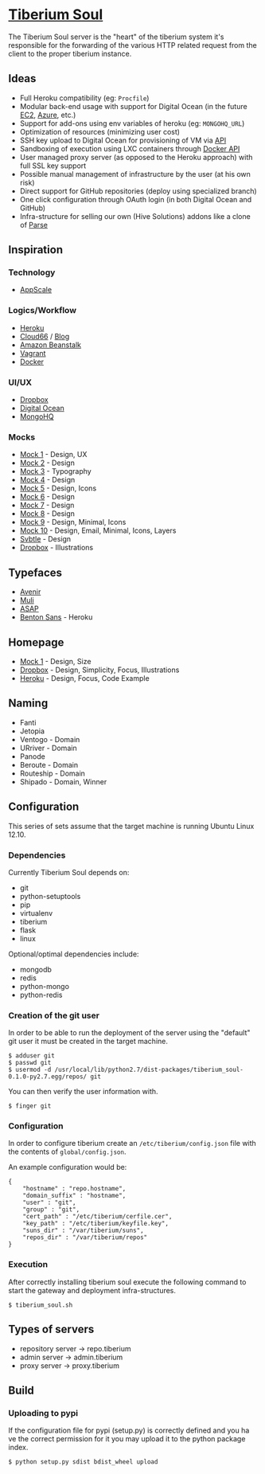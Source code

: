 # [Tiberium Soul](http://tiberium_soul.hive.pt)

The Tiberium Soul server is the "heart" of the tiberium system it's responsible for the forwarding of the various
HTTP related request from the client to the proper tiberium instance.

## Ideas

* Full Heroku compatibility (eg: `Procfile`)
* Modular back-end usage with support for Digital Ocean (in the future [EC2](http://aws.amazon.com/ec2), [Azure](http://azure.microsoft.com/en-us), etc.)
* Support for add-ons using env variables of heroku (eg: `MONGOHQ_URL`)
* Optimization of resources (minimizing user cost)
* SSH key upload to Digital Ocean for provisioning of VM via [API](https://developers.digitalocean.com)
* Sandboxing of execution using LXC containers through [Docker API](https://docs.docker.com/reference/api/docker_remote_api)
* User managed proxy server (as opposed to the Heroku approach) with full SSL key support
* Possible manual management of infrastructure by the user (at his own risk)
* Direct support for GitHub repositories (deploy using specialized branch)
* One click configuration through OAuth login (in both Digital Ocean and GitHub)
* Infra-structure for selling our own (Hive Solutions) addons like a clone of [Parse](https://parse.com)

## Inspiration

### Technology

* [AppScale](https://github.com/AppScale)

### Logics/Workflow

* [Heroku](http://www.heroku.com)
* [Cloud66](http://www.cloud66.com) / [Blog](http://blog.cloud66.com)
* [Amazon Beanstalk](http://aws.amazon.com/elasticbeanstalk)
* [Vagrant](http://www.vagrantup.com)
* [Docker](https://www.docker.com)

### UI/UX

* [Dropbox](http://www.dropbox.com)
* [Digital Ocean](https://www.digitalocean.com)
* [MongoHQ](https://www.mongohq.com)

### Mocks

* [Mock 1](https://dribbble.com/shots/1635230-Tackkle-Dashboard-Freelancing-Tool-WIP) - Design, UX
* [Mock 2](https://dribbble.com/shots/1635231-Personal-Website-Redesign) - Design
* [Mock 3](https://dribbble.com/shots/1636389-HelpDesk-WIP) - Typography
* [Mock 4](https://dribbble.com/shots/1630145-Gmail-Redesign) - Design
* [Mock 5](https://dribbble.com/shots/1625429-Helpdesk) - Design, Icons
* [Mock 6](https://dribbble.com/shots/1603565-Groove-Helpdesk) - Design
* [Mock 7](https://dribbble.com/shots/1608896-Community-webpage) - Design
* [Mock 8](https://dribbble.com/shots/1616804-Businessworld-2) - Design
* [Mock 9](https://dribbble.com/shots/1619740-Photo-Video-Page) - Design, Minimal, Icons
* [Mock 10](https://dribbble.com/shots/1636572-Rethinking-Email) - Design, Email, Minimal, Icons, Layers
* [Svbtle](https://svbtle.com/about) - Design
* [Dropbox](https://dribbble.com/dropbox) - Illustrations

## Typefaces

* [Avenir](http://en.wikipedia.org/wiki/Avenir_(typeface))
* [Muli](http://www.google.com/fonts/specimen/Muli)
* [ASAP](http://www.fontsquirrel.com/fonts/asap)
* [Benton Sans](http://www.fontbureau.com/fonts/BentonSans/styles/) - Heroku

## Homepage

* [Mock 1](https://dribbble.com/shots/1065238-Home-Page-Project-Gif) - Design, Size
* [Dropbox](https://www.dropbox.com) - Design, Simplicity, Focus, Illustrations
* [Heroku](https://www.heroku.com) - Design, Focus, Code Example

## Naming

* Fanti
* Jetopia
* Ventogo - Domain
* URriver - Domain
* Panode
* Beroute - Domain
* Routeship - Domain
* Shipado - Domain, Winner

## Configuration

This series of sets assume that the target machine is running Ubuntu Linux 12.10.

### Dependencies

Currently Tiberium Soul depends on:

* git
* python-setuptools
* pip
* virtualenv
* tiberium
* flask
* linux

Optional/optimal dependencies include:

* mongodb
* redis
* python-mongo
* python-redis

### Creation of the git user

In order to be able to run the deployment of the server using the "default" git user it
must be created in the target machine.

    $ adduser git
    $ passwd git
    $ usermod -d /usr/local/lib/python2.7/dist-packages/tiberium_soul-0.1.0-py2.7.egg/repos/ git

You can then verify the user information with.

    $ finger git

### Configuration

In order to configure tiberium create an `/etc/tiberium/config.json` file with the contents
of `global/config.json`.

An example configuration would be:

    {
        "hostname" : "repo.hostname",
        "domain_suffix" : "hostname",
        "user" : "git",
        "group" : "git",
        "cert_path" : "/etc/tiberium/cerfile.cer",
        "key_path" : "/etc/tiberium/keyfile.key",
        "suns_dir" : "/var/tiberium/suns",
        "repos_dir" : "/var/tiberium/repos"
    }

### Execution

After correctly installing tiberium soul execute the following command to start the gateway
and deployment infra-structures.

    $ tiberium_soul.sh

## Types of servers

* repository server -> repo.tiberium
* admin server -> admin.tiberium
* proxy server -> proxy.tiberium

## Build

### Uploading to pypi

If the configuration file for pypi (setup.py) is correctly defined and you ha ve the correct
permission for it you may upload it to the python package index.

    $ python setup.py sdist bdist_wheel upload
